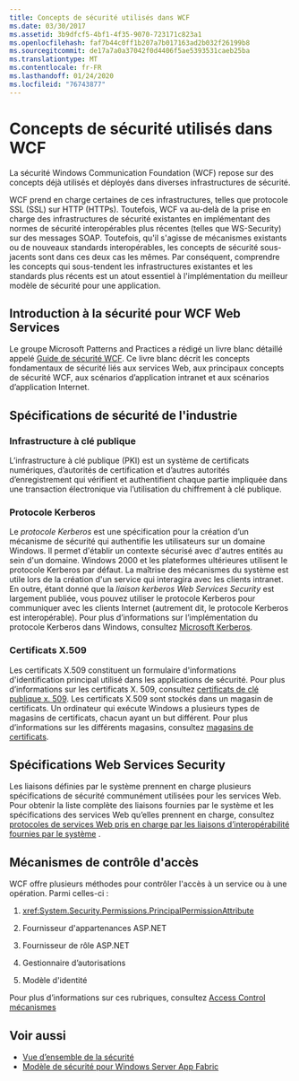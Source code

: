 ```yaml
---
title: Concepts de sécurité utilisés dans WCF
ms.date: 03/30/2017
ms.assetid: 3b9dfcf5-4bf1-4f35-9070-723171c823a1
ms.openlocfilehash: faf7b44c0ff1b207a7b017163ad2b032f26199b8
ms.sourcegitcommit: de17a7a0a37042f0d4406f5ae5393531caeb25ba
ms.translationtype: MT
ms.contentlocale: fr-FR
ms.lasthandoff: 01/24/2020
ms.locfileid: "76743877"
---
```

# <a name="security-concepts-used-in-wcf"></a>Concepts de sécurité utilisés dans WCF
La sécurité Windows Communication Foundation (WCF) repose sur des concepts déjà utilisés et déployés dans diverses infrastructures de sécurité.  
  
 WCF prend en charge certaines de ces infrastructures, telles que protocole SSL (SSL) sur HTTP (HTTPs). Toutefois, WCF va au-delà de la prise en charge des infrastructures de sécurité existantes en implémentant des normes de sécurité interopérables plus récentes (telles que WS-Security) sur des messages SOAP. Toutefois, qu'il s'agisse de mécanismes existants ou de nouveaux standards interopérables, les concepts de sécurité sous-jacents sont dans ces deux cas les mêmes. Par conséquent, comprendre les concepts qui sous-tendent les infrastructures existantes et les standards plus récents est un atout essentiel à l'implémentation du meilleur modèle de sécurité pour une application.  
  
## <a name="introduction-to-security-for-wcf-web-services"></a>Introduction à la sécurité pour WCF Web Services  

Le groupe Microsoft Patterns and Practices a rédigé un livre blanc détaillé appelé [Guide de sécurité WCF](https://archive.codeplex.com/?p=wcfsecurityguide). Ce livre blanc décrit les concepts fondamentaux de sécurité liés aux services Web, aux principaux concepts de sécurité WCF, aux scénarios d’application intranet et aux scénarios d’application Internet.  
  
## <a name="industry-wide-security-specifications"></a>Spécifications de sécurité de l'industrie  
  
### <a name="public-key-infrastructure"></a>Infrastructure à clé publique  

L’infrastructure à clé publique (PKI) est un système de certificats numériques, d’autorités de certification et d’autres autorités d’enregistrement qui vérifient et authentifient chaque partie impliquée dans une transaction électronique via l’utilisation du chiffrement à clé publique.
  
### <a name="kerberos-protocol"></a>Protocole Kerberos  
 Le *protocole Kerberos* est une spécification pour la création d’un mécanisme de sécurité qui authentifie les utilisateurs sur un domaine Windows. Il permet d'établir un contexte sécurisé avec d'autres entités au sein d'un domaine. Windows 2000 et les plateformes ultérieures utilisent le protocole Kerberos par défaut. La maîtrise des mécanismes du système est utile lors de la création d'un service qui interagira avec les clients intranet. En outre, étant donné que la *liaison kerberos Web Services Security* est largement publiée, vous pouvez utiliser le protocole Kerberos pour communiquer avec les clients Internet (autrement dit, le protocole Kerberos est interopérable). Pour plus d’informations sur l’implémentation du protocole Kerberos dans Windows, consultez [Microsoft Kerberos](/windows/win32/secauthn/microsoft-kerberos).  
  
### <a name="x509-certificates"></a>Certificats X.509  
 Les certificats X.509 constituent un formulaire d'informations d'identification principal utilisé dans les applications de sécurité. Pour plus d’informations sur les certificats X. 509, consultez [certificats de clé publique x. 509](/windows/win32/seccertenroll/about-x-509-public-key-certificates). Les certificats X.509 sont stockés dans un magasin de certificats. Un ordinateur qui exécute Windows a plusieurs types de magasins de certificats, chacun ayant un but différent. Pour plus d’informations sur les différents magasins, consultez [magasins de certificats](https://docs.microsoft.com/previous-versions/windows/it-pro/windows-server-2003/cc757138(v=ws.10)).  
  
## <a name="web-services-security-specifications"></a>Spécifications Web Services Security  
 Les liaisons définies par le système prennent en charge plusieurs spécifications de sécurité communément utilisées pour les services Web. Pour obtenir la liste complète des liaisons fournies par le système et les spécifications des services Web qu’elles prennent en charge, consultez [protocoles de services Web pris en charge par les liaisons d’interopérabilité fournies par le système](../../../../docs/framework/wcf/feature-details/web-services-protocols-supported-by-system-provided-interoperability-bindings.md) .  
  
## <a name="access-control-mechanisms"></a>Mécanismes de contrôle d'accès  
 WCF offre plusieurs méthodes pour contrôler l'accès à un service ou à une opération. Parmi celles-ci :  
  
1. <xref:System.Security.Permissions.PrincipalPermissionAttribute>  
  
2. Fournisseur d'appartenances ASP.NET  
  
3. Fournisseur de rôle ASP.NET  
  
4. Gestionnaire d’autorisations  
  
5. Modèle d'identité  
  
 Pour plus d’informations sur ces rubriques, consultez [Access Control mécanismes](../../../../docs/framework/wcf/feature-details/access-control-mechanisms.md)  
  
## <a name="see-also"></a>Voir aussi

- [Vue d’ensemble de la sécurité](../../../../docs/framework/wcf/feature-details/security-overview.md)
- [Modèle de sécurité pour Windows Server App Fabric](https://docs.microsoft.com/previous-versions/appfabric/ee677202(v=azure.10))
